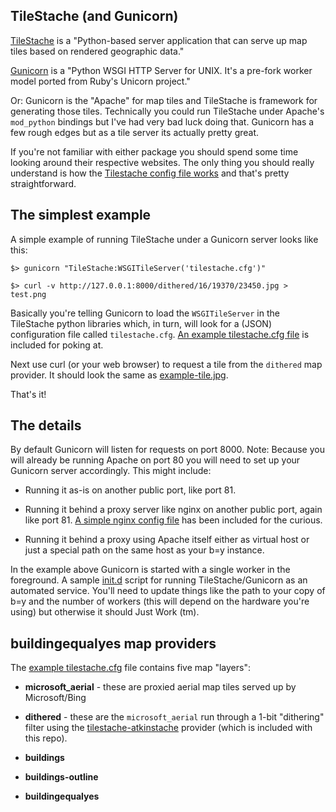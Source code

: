 TileStache (and Gunicorn)
--

[TileStache](http://www.tilestache.org/) is a "Python-based server application that can serve up map tiles based on rendered geographic data."

[Gunicorn](http://gunicorn.org/) is a "Python WSGI HTTP Server for UNIX. It's a pre-fork worker model ported from Ruby's Unicorn project."

Or: Gunicorn is the "Apache" for map tiles and TileStache is framework for generating those tiles. Technically you could run TileStache under Apache's `mod_python` bindings but I've had very bad luck doing that. Gunicorn has a few rough edges but as a tile server its actually pretty great.

If you're not familiar with either package you should spend some time looking around their respective websites. The only thing you should really understand is how the [Tilestache config file works](http://tilestache.org/doc/#configuring-tilestache) and that's pretty straightforward.

The simplest example
--

A simple example of running TileStache under a Gunicorn server looks like this:

	$> gunicorn "TileStache:WSGITileServer('tilestache.cfg')"
	
	$> curl -v http://127.0.0.1:8000/dithered/16/19370/23450.jpg > test.png

Basically you're telling Gunicorn to load the `WSGITileServer` in the TileStache python libraries which, in turn, will look for a (JSON) configuration file called `tilestache.cfg`. [An example tilestache.cfg file](https://github.com/straup/buildingequalsyes/blob/master/tilestache/tilestache.cfg.example) is included for poking at. 

Next use curl (or your web browser) to request a tile from the `dithered` map provider. It should look the same as [example-tile.jpg](https://github.com/straup/buildingequalsyes/blob/master/tilestache/example-tile.jpg).

That's it!

The details
--

By default Gunicorn will listen for requests on port 8000. Note: Because you will already be running Apache on port 80 you will need to set up your Gunicorn server accordingly. This might include:

* Running it as-is on another public port, like port 81.

* Running it behind a proxy server like nginx on another public port, again like port 81. [A simple nginx config file](https://github.com/straup/buildingequalsyes/blob/master/tilestache/nginx.conf.example) has been included for the curious.

* Running it behind a proxy using Apache itself either as virtual host or just a special path on the same host as your b=y instance.

In the example above Gunicorn is started with a single worker in the foreground. A sample [init.d](https://github.com/straup/buildingequalsyes/blob/master/tilestache/init.d/tilestache-gunicorn.sh) script for running TileStache/Gunicorn as an automated service. You'll need to update things like the path to your copy of b=y and the number of workers (this will depend on the hardware you're using) but otherwise it should Just Work (tm).

buildingequalyes map providers
--

The [example tilestache.cfg]() file contains five map "layers":

* **microsoft_aerial** - these are proxied aerial map tiles served up by Microsoft/Bing

* **dithered** - these are the `microsoft_aerial` run through a 1-bit "dithering" filter using the [tilestache-atkinstache](http://straup.github.com/tilestache-atkinstache/) provider (which is included with this repo).

* **buildings**

* **buildings-outline**

* **buildingequalyes** 
